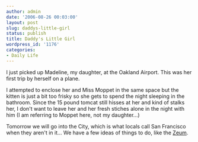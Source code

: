 ```yaml
---
author: admin
date: '2006-08-26 00:03:00'
layout: post
slug: daddys-little-girl
status: publish
title: Daddy's Little Girl
wordpress_id: '1176'
categories:
- Daily Life
---
```

I just picked up Madeline, my daughter, at the Oakland Airport. This was her first trip by herself on a plane.

I attempted to enclose her and Miss Moppet in the same space but the kitten is just a bit too frisky so she gets to spend the night sleeping in the bathroom. Since the 15 pound tomcat still hisses at her and kind of stalks her, I don't want to leave her and her fresh stiches alone in the night with him (I am referring to Moppet here, not my daughter...)

Tomorrow we will go into the City, which is what locals call San Francisco when they aren't in it... We have a few ideas of things to do, like the <a href="http://www.zeum.org/">Zeum</a>.
